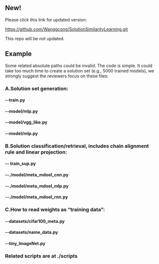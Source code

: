 ## New!
Please click this link for updated version: 

https://github.com/Wanggcong/SolutionSimilarityLearning.git

This repo will be not updated.




## Example
Some related absolute paths could be invalid. The code is simple. It could take too much time to create a solution set (e.g., 5000 trained models), we strongly suggest the reviewers focus on these files:



### A.Solution set generation:
#### --train.py
#### --model/mlp.py
#### --model/vgg_like.py
#### --model/mlp.py 

### B.Solution classification/retrieval, includes chain alignment rule and linear projection:
#### -- train_sup.py
#### --./model/meta_mdoel_cnn.py
#### --./model/meta_mdoel_mlp.py
#### --./model/meta_mdoel_rnn.py

### C.How to read weights as “training data”:
#### --datasets/cifar100_meta.py
#### --datasets/name_data.py
#### --tiny_ImageNet.py


### Related scripts are at ./scripts
